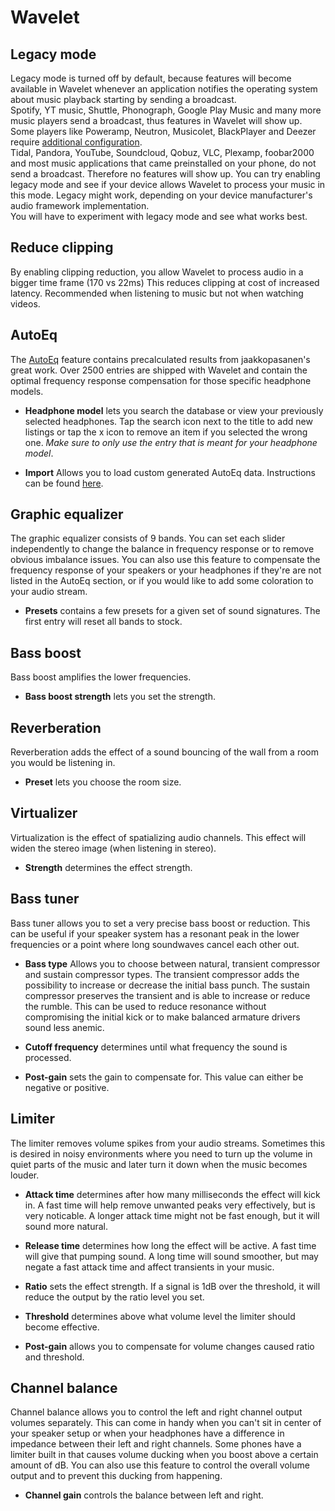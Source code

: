 #  Wavelet

## Legacy mode

Legacy mode is turned off by default, because features will become available in Wavelet whenever an application notifies the operating system about music playback starting by sending a broadcast.  
Spotify, YT music, Shuttle, Phonograph, Google Play Music and many more music players send a broadcast, thus features in Wavelet will show up.  
Some players like Poweramp, Neutron, Musicolet, BlackPlayer and Deezer require [additional configuration](https://pittvandewitt.github.io/Wavelet/Configuration).  
Tidal, Pandora, YouTube, Soundcloud, Qobuz, VLC, Plexamp, foobar2000 and most music applications that came preinstalled on your phone, do not send a broadcast. Therefore no features will show up. You can try enabling legacy mode and see if your device allows Wavelet to process your music in this mode. Legacy might work, depending on your device manufacturer's audio framework implementation.  
You will have to experiment with legacy mode and see what works best.

## Reduce clipping

By enabling clipping reduction, you allow Wavelet to process audio in a bigger time frame (170 vs 22ms) This reduces clipping at cost of increased latency. Recommended when listening to music but not when watching videos.

## AutoEq

The [AutoEq](https://github.com/jaakkopasanen/AutoEq) feature contains precalculated results from jaakkopasanen's great work. Over 2500 entries are shipped with Wavelet and contain the optimal frequency response compensation for those specific headphone models.

- __Headphone model__ lets you search the database or view your previously selected headphones. Tap the search icon next to the title to add new listings or tap the x icon to remove an item if you selected the wrong one. *Make sure to only use the entry that is meant for your headphone model*.

- __Import__ Allows you to load custom generated AutoEq data. Instructions can be found [here](https://pittvandewitt.github.io/Wavelet/Import).

## Graphic equalizer

The graphic equalizer consists of 9 bands. You can set each slider independently to change the balance in frequency response or to remove obvious imbalance issues. You can also use this feature to compensate the frequency response of your speakers or your headphones if they're are not listed in the AutoEq section, or if you would like to add some coloration to your audio stream.

- __Presets__ contains a few presets for a given set of sound signatures. The first entry will reset all bands to stock.

## Bass boost

Bass boost amplifies the lower frequencies.

- __Bass boost strength__ lets you set the strength.

## Reverberation

Reverberation adds the effect of a sound bouncing of the wall from a room you would be listening in.

- __Preset__ lets you choose the room size.

## Virtualizer

Virtualization is the effect of spatializing audio channels. This effect will widen the stereo image (when listening in stereo).

- __Strength__ determines the effect strength.

## Bass tuner

Bass tuner allows you to set a very precise bass boost or reduction. This can be useful if your speaker system has a resonant peak in the lower frequencies or a point where long soundwaves cancel each other out.

- __Bass type__ Allows you to choose between natural, transient compressor and sustain compressor types. The transient compressor adds the possibility to increase or decrease the initial bass punch. The sustain compressor preserves the transient and is able to increase or reduce the rumble. This can be used to reduce resonance without compromising the initial kick or to make balanced armature drivers sound less anemic.

- __Cutoff frequency__ determines until what frequency the sound is processed.

- __Post-gain__ sets the gain to compensate for. This value can either be negative or positive.

## Limiter

The limiter removes volume spikes from your audio streams. Sometimes this is desired in noisy environments where you need to turn up the volume in quiet parts of the music and later turn it down when the music becomes louder.

- __Attack time__ determines after how many milliseconds the effect will kick in. A fast time will help remove unwanted peaks very effectively, but is very noticable. A longer attack time might not be fast enough, but it will sound more natural.

- __Release time__ determines how long the effect will be active. A fast time will give that pumping sound. A long time will sound smoother, but may negate a fast attack time and affect transients in your music.

- __Ratio__ sets the effect strength. If a signal is 1dB over the threshold, it will reduce the output by the ratio level you set.

- __Threshold__ determines above what volume level the limiter should become effective.

- __Post-gain__ allows you to compensate for volume changes caused ratio and threshold.

## Channel balance

Channel balance allows you to control the left and right channel output volumes separately. This can come in handy when you can't sit in center of your speaker setup or when your headphones have a difference in impedance between their left and right channels.
Some phones have a limiter built in that causes volume ducking when you boost above a certain amount of dB. You can also use this feature to control the overall volume output and to prevent this ducking from happening.

- __Channel gain__ controls the balance between left and right.
